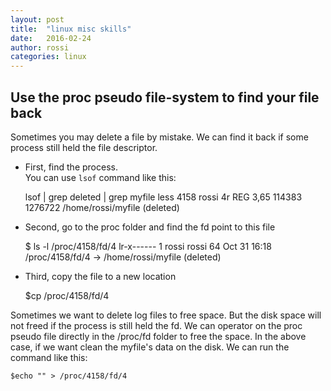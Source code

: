 ```yaml
---
layout: post
title:  "linux misc skills"
date:   2016-02-24
author: rossi
categories: linux
---
```


Use the proc pseudo file-system to find your file back
----
Sometimes you may delete a file by mistake. We can find it back if some process still held the file descriptor.
+ First, find the process.<br>You can use `lsof` command like this:

  	lsof | grep deleted | grep myfile
  	less    4158    rossi    4r    REG    3,65    114383    1276722    /home/rossi/myfile (deleted)

+ Second, go to the proc folder and find the fd point to this file

  	$ ls -l /proc/4158/fd/4
  	lr-x------  1 rossi rossi 64 Oct 31 16:18 /proc/4158/fd/4 -> /home/rossi/myfile (deleted)

+ Third, copy the file to a new location

  	$cp /proc/4158/fd/4 <new location>

Sometimes we want to delete log files to free space. But the disk space will not freed if the process is still held the fd. We can operator on the proc pseudo file directly in the /proc/fd folder to free the space. In the above case, if we want clean the myfile's data on the disk. We can run the command like this:

  	$echo "" > /proc/4158/fd/4
